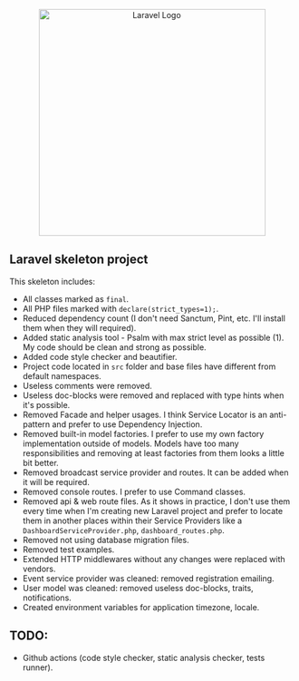 <p align="center"><a href="https://laravel.com" target="_blank"><img src="https://raw.githubusercontent.com/laravel/art/master/logo-lockup/5%20SVG/2%20CMYK/1%20Full%20Color/laravel-logolockup-cmyk-red.svg" width="400" alt="Laravel Logo"></a></p>

## Laravel skeleton project
This skeleton includes:
- All classes marked as `final`.
- All PHP files marked with `declare(strict_types=1);`.
- Reduced dependency count (I don't need Sanctum, Pint, etc. I'll install them when they will required).
- Added static analysis tool - Psalm with max strict level as possible (1). My code should be clean and strong as possible.
- Added code style checker and beautifier.
- Project code located in `src` folder and base files have different from default namespaces.
- Useless comments were removed.
- Useless doc-blocks were removed and replaced with type hints when it's possible.
- Removed Facade and helper usages. I think Service Locator is an anti-pattern and prefer to use Dependency Injection.
- Removed built-in model factories. I prefer to use my own factory implementation outside of models. Models have too many responsibilities and removing at least factories from them looks a little bit better.
- Removed broadcast service provider and routes. It can be added when it will be required.
- Removed console routes. I prefer to use Command classes.
- Removed api & web route files. As it shows in practice, I don't use them every time when I'm creating new Laravel project and prefer to locate them in another places within their Service Providers like a `DashboardServiceProvider.php`, `dashboard_routes.php`.
- Removed not using database migration files.
- Removed test examples.
- Extended HTTP middlewares without any changes were replaced with vendors.
- Event service provider was cleaned: removed registration emailing.
- User model was cleaned: removed useless doc-blocks, traits, notifications.
- Created environment variables for application timezone, locale.

## TODO:
- Github actions (code style checker, static analysis checker, tests runner).
